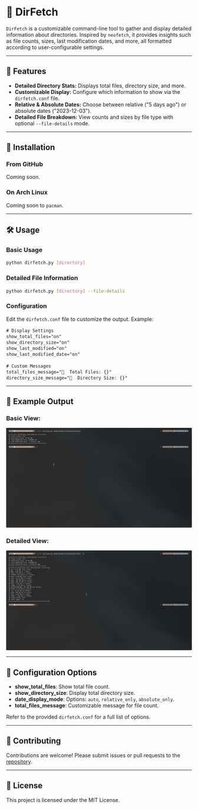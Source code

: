 # 📂 DirFetch

`DirFetch` is a customizable command-line tool to gather and display detailed information about directories. Inspired by `neofetch`, it provides insights such as file counts, sizes, last modification dates, and more, all formatted according to user-configurable settings.

---

## 🌟 Features

-   **Detailed Directory Stats:** Displays total files, directory size, and more.
-   **Customizable Display:** Configure which information to show via the `dirfetch.conf` file.
-   **Relative & Absolute Dates:** Choose between relative ("5 days ago") or absolute dates ("2023-12-03").
-   **Detailed File Breakdown:** View counts and sizes by file type with optional `--file-details` mode.

---

## 🚀 Installation

### From GitHub

Coming soon.

### On Arch Linux

Coming soon to `pacman`.

---

## 🛠️ Usage

### Basic Usage

```bash
python dirfetch.py [directory]
```

### Detailed File Information

```bash
python dirfetch.py [directory] --file-details
```

### Configuration

Edit the `dirfetch.conf` file to customize the output. Example:

```plaintext
# Display Settings
show_total_files="on"
show_directory_size="on"
show_last_modified="on"
show_last_modified_date="on"

# Custom Messages
total_files_message="  Total Files: {}"
directory_size_message="  Directory Size: {}"
```

---

## 📸 Example Output

### Basic View:

![Basic Output](assets/basic.png)

### Detailed View:

![Detailed Output](assets/detailed.png)

---

## 🔧 Configuration Options

-   **show_total_files**: Show total file count.
-   **show_directory_size**: Display total directory size.
-   **date_display_mode**: Options: `auto`, `relative_only`, `absolute_only`.
-   **total_files_message**: Customizable message for file count.

Refer to the provided `dirfetch.conf` for a full list of options.

---

## 🤝 Contributing

Contributions are welcome! Please submit issues or pull requests to the [repository](https://github.com/herb-chan/dirfetch).

---

## 📜 License

This project is licensed under the MIT License.
